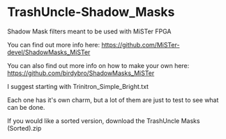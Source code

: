 # TrashUncle-Shadow_Masks
Shadow Mask filters meant to be used with MiSTer FPGA

You can find out more info here:
https://github.com/MiSTer-devel/ShadowMasks_MiSTer

You can also find out more info on how to make your own here:
https://github.com/birdybro/ShadowMasks_MiSTer

I suggest starting with Trinitron_Simple_Bright.txt

Each one has it's own charm, but a lot of them are just to test to see what can be done.

If you would like a sorted version, download the TrashUncle Masks (Sorted).zip
